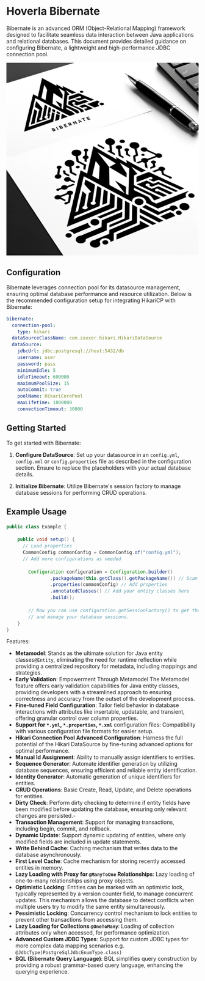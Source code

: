 # Hoverla Bibernate

Bibernate is an advanced ORM (Object-Relational Mapping) framework designed to facilitate seamless data interaction between Java applications and relational databases. This document provides detailed guidance on configuring Bibernate, a lightweight and high-performance JDBC connection pool.

![Logo.png](assets/Logo.png)

## Configuration

Bibernate leverages connection pool for its datasource management, ensuring optimal database performance and resource utilization. Below is the recommended configuration setup for integrating HikariCP with Bibernate:

```yaml
bibernate:
  connection-pool:
    type: hikari
  dataSourceClassName: com.zaxxer.hikari.HikariDataSource
  dataSource:
    jdbcUrl: jdbc:postgresql://host:5432/db
    username: user
    password: pass
    minimumIdle: 5
    idleTimeout: 600000
    maximumPoolSize: 15
    autoCommit: true
    poolName: HikariCorePool
    maxLifetime: 1800000
    connectionTimeout: 30000
```

## Getting Started

To get started with Bibernate:

1. **Configure DataSource**: Set up your datasource in an `config.yml`, `config.xml` or `config.properties` file as described in the configuration section. Ensure to replace the placeholders with your actual database details.

2. **Initialize Bibernate**: Utilize Bibernate's session factory to manage database sessions for performing CRUD operations.

## Example Usage

```java
public class Example {

    public void setup() {
      // Load properties
      CommonConfig commonConfig = CommonConfig.of("config.yml");
      // Add more configurations as needed

        Configuration configuration = Configuration.builder()
                .packageName(this.getClass().getPackageName()) // Scan metamodel
                .properties(commonConfig) // Add properties
                .annotatedClasses() // Add your entity classes here
                .build();

        // Now you can use configuration.getSessionFactory() to get the session factory
        // and manage your database sessions.
    }
}
```

Features:

- **Metamodel**:  Stands as the ultimate solution for Java entity classes`@Entity`, eliminating the need for runtime reflection while providing a centralized repository for metadata, including mappings and strategies.
- **Early Validation**: Empowerment Through Metamodel The Metamodel feature offers early validation capabilities for Java entity classes, providing developers with a streamlined approach to ensuring correctness and accuracy from the outset of the development process.
- **Fine-tuned Field Configuration**: Tailor field behavior in database interactions with attributes like insertable, updatable, and transient, offering granular control over column properties.
- **Support for `*.yml`, `*.properties`, `*.xml`** configuration files: Compatibility with various configuration file formats for easier setup.
- **Hikari Connection Pool Advanced Configuration**: Harness the full potential of the Hikari DataSource by fine-tuning advanced options for optimal performance.
- **Manual Id Assignment**: Ability to manually assign identifiers to entities.
- **Sequence Generator**: Automate identifier generation by utilizing database sequences, ensuring efficient and reliable entity identification.
- **Identity Generator**: Automatic generation of unique identifiers for entities.
- **CRUD Operations**: Basic Create, Read, Update, and Delete operations for entities.
- **Dirty Check**: Perform dirty checking to determine if entity fields have been modified before updating the database, ensuring only relevant changes are persisted.- 
- **Transaction Management**: Support for managing transactions, including begin, commit, and rollback.
- **Dynamic Update**: Support dynamic updating of entities, where only modified fields are included in update statements.
- **Write Behind Cache**: Caching mechanism that writes data to the database asynchronously.
- **First Level Cache**: Cache mechanism for storing recently accessed entities in memory.
- **Lazy Loading with Proxy for `@ManyToOne` Relationships**: Lazy loading of one-to-many relationships using proxy objects.
- **Optimistic Locking**: Entities can be marked with an optimistic lock, typically represented by a version counter field, to manage concurrent updates. This mechanism allows the database to detect conflicts when multiple users try to modify the same entity simultaneously.
- **Pessimistic Locking**: Concurrency control mechanism to lock entities to prevent other transactions from accessing them.
- **Lazy Loading for Collections `@OneToMany`**: Loading of collection attributes only when accessed, for performance optimization.
- **Advanced Custom JDBC Types**: Support for custom JDBC types for more complex data mapping scenarios e.g. `@JdbcType(PostgreSqlJdbcEnumType.class)`
- **BQL (Bibernate Query Language)**: BQL simplifies query construction by providing a robust grammar-based query language, enhancing the querying experience.
